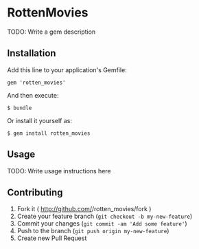 # RottenMovies

TODO: Write a gem description

## Installation

Add this line to your application's Gemfile:

    gem 'rotten_movies'

And then execute:

    $ bundle

Or install it yourself as:

    $ gem install rotten_movies

## Usage

TODO: Write usage instructions here

## Contributing

1. Fork it ( http://github.com/<my-github-username>/rotten_movies/fork )
2. Create your feature branch (`git checkout -b my-new-feature`)
3. Commit your changes (`git commit -am 'Add some feature'`)
4. Push to the branch (`git push origin my-new-feature`)
5. Create new Pull Request
